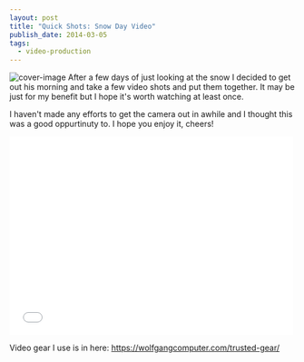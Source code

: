 ```yaml
---
layout: post
title: "Quick Shots: Snow Day Video"
publish_date: 2014-03-05
tags:
  - video-production
---
```


![cover-image](/content/images/2014/Mar/DSC_0475-1.jpg)
After a few days of just looking at the snow I decided to get out his morning and take a few video shots and put them together. It may be just for my benefit but I hope it's worth watching at least once.

I haven't made any efforts to get the camera out in awhile and I thought this was a good oppurtinuty to. I hope you enjoy it, cheers!

<iframe width="500px" height="350px" src="//www.youtube.com/embed/R-Dz7Cd1cP4?list=UUb4R-LN225yzkAn669bc3qg" frameborder="0" allowfullscreen></iframe>

Video gear I use is in here: https://wolfgangcomputer.com/trusted-gear/
